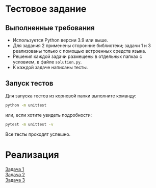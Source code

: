 # Тестовое задание

## Выполненные требования
- Используется Python версии 3.9 или выше.
- Для задания 2 применены сторонние библиотеки; задачи 1 и 3 реализованы только с помощью встроенных средств языка.
- Решения каждой задачи размещены в отдельных папках с условием, в файле `solution.py`.
- К каждой задаче написаны тесты.

## Запуск тестов
Для запуска тестов из корневой папки выполните команду:
```bash
python -m unittest
```
или, если хотите увидеть подробности:
```bash
pytest -m unittest -v
```
Все тесты проходят успешно.

# Реализация

[Задача 1](task1/task1.md)  
[Задача 2](task2/task2.md)  
[Задача 3](task3/task3.md)
